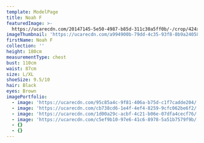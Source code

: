 ```yaml
---
template: ModelPage
title: Noah F
featuredImage: >-
  https://ucarecdn.com/20147145-5e50-4987-b85d-311c30a5ff0b/-/crop/424x262/0,0/-/preview/
imageThumbnail: 'https://ucarecdn.com/a994900b-79dd-4c35-93f8-8b9a24058bea/'
firstName: Noah F
collection: ''
height: 180cm
measurementType: chest
bust: 110cm
waist: 87cm
size: L/XL
shoeSize: 9.5/10
hair: Black
eyes: Brown
imagePortfolio:
  - image: 'https://ucarecdn.com/95c85a4c-9f81-406a-b75d-c1f7cadde204/'
  - image: 'https://ucarecdn.com/cb738cd6-1e4f-4ef4-8259-9cfc062be6f2/'
  - image: 'https://ucarecdn.com/1d00a29c-acbf-4c21-b06e-07dfa4cecf76/'
  - image: 'https://ucarecdn.com/c5ef9b10-97e6-41c6-8978-5a51b7579f9b/'
  - {}
  - {}
---
```


